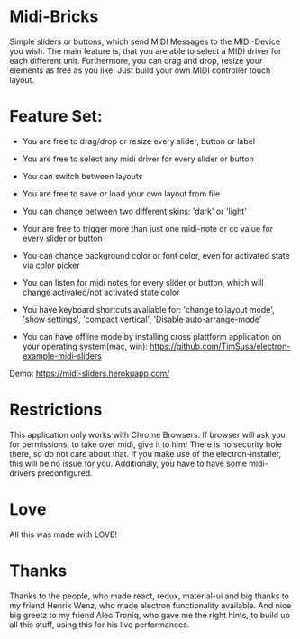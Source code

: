 
# Midi-Bricks
Simple sliders or buttons, which send MIDI Messages to the MIDI-Device you wish. The main feature is, that you are able to select a MIDI driver for each different unit. Furthermore, you can drag and drop, resize your elements as free as you like. Just build your own MIDI controller touch layout.

# Feature Set:
- You are free to drag/drop or resize every slider, button or label
- You are free to select any midi driver for every slider or button
- You can switch between layouts
- You are free to save or load your own layout from file
- You can change between two different skins: 'dark' or 'light'
- Your are free to trigger more than just one midi-note or cc value for every slider or button
- You can change background color or font color, even for activated state via color picker
- You can listen for midi notes for every slider or button, which will change activated/not activated state color
- You have keyboard shortcuts available for: 'change to layout mode', 'show settings', 'compact vertical', 'Disable auto-arrange-mode'

- You can have offline mode by installing cross plattform application on your operating system(mac, win): https://github.com/TimSusa/electron-example-midi-sliders

Demo: https://midi-sliders.herokuapp.com/

# Restrictions
This application only works with Chrome Browsers. If browser will ask you for permissions, to take over midi, give it to him! There is no security hole there, so do not care about that. If you make use of the electron-installer, this will be no issue for you. Additionaly, you have to have some midi-drivers preconfigured. 

# Love
All this was made with LOVE!

# Thanks
Thanks to the people, who made react, redux, material-ui and big thanks to my friend Henrik Wenz, who made electron functionality available. And nice big greetz to my friend Alec Troniq, who gave me the right hints, to build up all this stuff, using this for his live performances.
